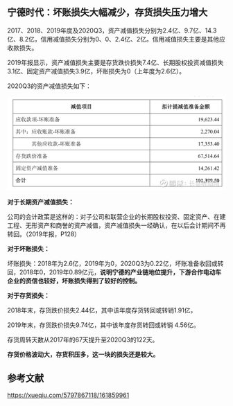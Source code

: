 ## 宁德时代：坏账损失大幅减少，存货损失压力增大

2017、2018、2019年度及2020Q3，资产减值损失分别为2.4亿、9.7亿、14.3亿、8.2亿，信用减值损失分别为0、0、2.4亿、2亿。信用减值损失主要是其他应收款损失。

2019年报显示，资产减值损失主要是存货跌价损失7.4亿、长期股权投资减值损失3.1亿、固定资产减值损失3.9亿，坏账损失为0（上年度为2.6亿）。

2020Q3的资产减值损失如下：

![img](images/1756cc89360a0a93fb07d97c.png!custom660.jpg)

**对于长期资产减值损失：**

公司的会计政策是这样的：对子公司和联营企业的长期股权投资、固定资产、在建工程、无形资产和商誉的资产减值，资产减值损失一经确认，在以后会计期间不再转回。（2019年报，P128）

**对于坏账损失：**

坏账损失：2018年为2.6亿，2019年为0，2020Q3为0.22亿，坏账准备收回或转回，2018年0，2019年0.89亿元，**说明宁德的产业链地位提升，下游合作电动车企业的资信也较好，坏账损失得到了较好的控制。**

**对于存货损失：**

2018年末，存货跌价损失2.44亿，其中该年度存货转回或转销1.91亿，

2019年末，存货跌价损失9.74亿，其中该年度存货转回或转销 4.56亿。

存货周转天数从2017年的67天提升至2020Q3的122天。

**存货价格波动大，存货积压多，这一块的损失还是较大。**

## 参考文献

https://xueqiu.com/5797867118/161859961




